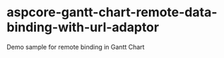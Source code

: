 # aspcore-gantt-chart-remote-data-binding-with-url-adaptor
Demo sample for remote binding in Gantt Chart
